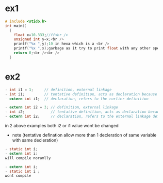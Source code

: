 # ex1
  ```c
  # include <stido.h>
  int main()
    {
      float x=10.333;//ff<br />
      unsigned int y=x;<br />
      printf("%x ",y);10 in hexa which is a <br />
      printf("%x ",x);garbage as it try to print float with any other specifier than %f <br />
      return 0;<br /><br />
    } 
   ```
# ex2 
  ```c
- int i1 = 1;     // definition, external linkage
- int i1;         // tentative definition, acts as declaration because i1 is defined
- extern int i1;  // declaration, refers to the earlier definition
```
```c
- extern int i2 = 3; // definition, external linkage
- int i2;            // tentative definition, acts as declaration because i2 is defined
- extern int i2;     // declaration, refers to the external linkage definition
```
in 2 above examples both i2 or i1  value wont be changed 

- note (tentative defination allow more than 1 decleration of same variable with same decleration)
```c
- static int i;
- extern int i:
will compile noramlly 
```

```c
- extern int i;
- static int i ;  
wont compile
```
